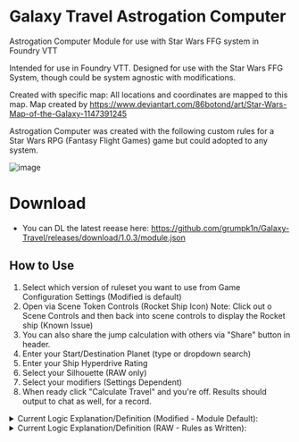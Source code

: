 # Galaxy Travel Astrogation Computer
Astrogation Computer Module for use with Star Wars FFG system in Foundry VTT

Intended for use in Foundry VTT.  Designed for use with the Star Wars FFG System, though could be system agnostic with modifications. 

Created with specific map: All locations and coordinates are mapped to this map.
Map created by https://www.deviantart.com/86botond/art/Star-Wars-Map-of-the-Galaxy-1147391245

Astrogation Computer was created with the following custom rules for a Star Wars RPG (Fantasy Flight Games) game but could adopted to any system.

![image](https://github.com/user-attachments/assets/29fbdb3d-f171-46ac-87e9-cec97218d512)

# Download
* You can DL the latest reease here: https://github.com/grumpk1n/Galaxy-Travel/releases/download/1.0.3/module.json

## How to Use
1. Select which version of ruleset you want to use from Game Configuration Settings (Modified is default)
2.  Open via Scene Token Controls (Rocket Ship Icon)
Note: Click out o Scene Controls and then back into scene controls to display the Rocket ship (Known Issue)
3. You can also share the jump calculation with others via "Share" button in header.
4. Enter your Start/Destination Planet (type or dropdown search)
5. Enter your Ship Hyperdrive Rating
6. Select your Silhouette (RAW only)
7. Select your modifiers (Settings Dependent)
8. When ready click "Calculate Travel" and you're off.  Results should output to chat as well, for a record.

<details>
  <summary>Current Logic Explanation/Definition (Modified - Module Default):</summary>

### Difficulty by Destination:
* Difficulty for astrogation is defined as:
* Destination is in the Deep Core Worlds = 3 dd
* Destination is in the Core Worlds = 2 dd
* Destination is in the Colonies = 2 dd
* Destination is in the Inner Rim = 1 dd
* Destination is in the Expansion Region = 1 dd
* Destination is in the Mid Rim = 2 dd
* Destination is in the Outer Rim = 2 dd
* Destination is in Unknown Regions = 3 dd

### Difficulty modifier for Jump Distance:
* For every 4 grid hexes travelled = +1dd
* For every 4 grid hexes travelled = +1sbd
* Travelling 3 grids or less, including travel in the same grid (using both optimal and non optimal routes) = +1bd
* Same Grid Travel (using both optimal and non-optimal routes) = +2bd

### Modifiers (Selected):
* Missing Navigation Computer or Astromech Droid = Upgrade dd x 2
* Emergency "Quick" Calculation (- 3 rounds calculation time) = Upgrade dd x 1
* Ship is Lightly Damaged = +1 sbd
* Ship is Heavily Damaged = +2 sbd
* Hyperdrive Malfunctioning or Damaged = Upgrade dd x 1
* Take Additional Time to Calculate (+ 5 rounds calculation time) = -1 dd

### Modifiers (Encoded):
* If Using Optimal Route/Hyperspace Lanes (any destination) = +2bd
* Travelling to a Core World (using Optimal Route) = +1bd
* Travelling to a Colonies World (using Optimal Route) = +1bd
* Travelling to a Inner Rim World (using Optimal Route) = +1bd
* Travelling to a Expansion Region World (Not Using Optimal Route) = +1sbd
* Travelling to a Mid Rim Region World (Not using Optimal Route) = +1sbd
* Travelling to a Outer Rim Region World (Not using Optimal Route) = +2sbd
* Travelling to a Outer Rim Region World (using optimal route) = +1sbd
* Travelling to a Unknown Regions World (Not using optimal route) = +3sbd
* Travelling to a Unknown Regions World (using optimal route) = +2sbd

### Traveling in same Grid:
* Calculate random 20-80% parsec size if travelling in the same grid
* Calculate approriate time for journey based off the result of the distance above. 

### Time to Calculate the Jump:
* Start and End in same system - 1 round(s)
* Start and End in the same Sector - 2 round(s)
* Start and End in the same Region - 4 round(s)

### Modifiers to Calculation time:
* Start and End in a different region - +1 round per region
* Start and End in different grid - +1 round per 2 grids travelled

### Viewing Options:
* Make the window viewable by all players. App Window Share Button
* Output results to chat

</details>

<details>
  <summary>Current Logic Explanation/Definition (RAW - Rules as Written):</summary>

### Base Difficulty for astrogation is defined by Computing Method (see Below):

### Computing Method (Dropdown - Pick One):
* Player Skill Only (No Nav Computer or Astromech Droid) = 4 dd
* Navigation Computer = 1 dd
* Astromech Droid = 0 dd

### Modifiers (Selected):
* Damaged Navigation Computer = +3 dd
* Astromech Droid (w/destination not pre-programmed) = +3 dd
* Emergency "Quick" Calculation = +1 dd
* Ship is Lightly Damaged = +1 dd
* Ship is Heavily Damaged = +2 dd
* Outdated/Corrupt/Counterfit Nav Data = +1dd

### Traveling Time: 
* In same Grid = Calculate random 20-80% parsec size if travelling in the same grid
* In Same Sector (Separate Grid) = random 10 - 24 hours
* In Same Region (Separate Grid) = Random 10 - 72 hours
* Between Regions = 72 - 168 hours
* Across the Galaxy (10+ Grids) = 168 - 504 hours

### Time to Calculate the Jump
* Ship Sihoutte Size x2 (Field to Enter Ship Silhoutte Size)
  </details>
